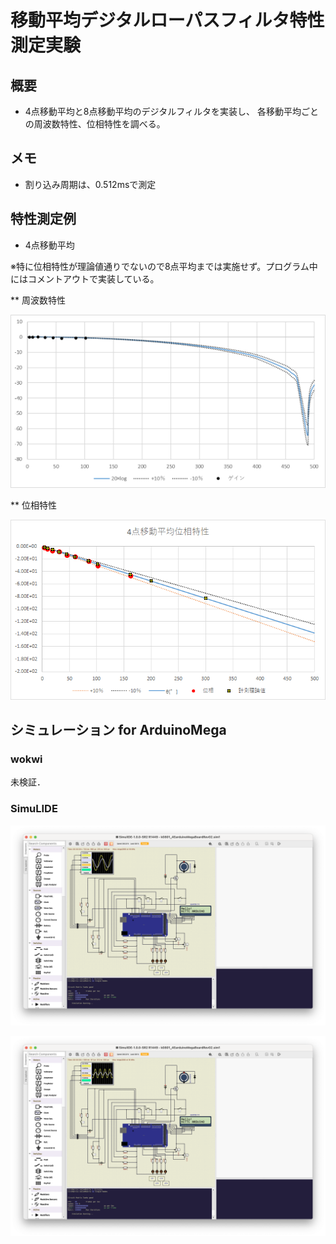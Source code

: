 # 移動平均デジタルローパスフィルタ特性測定実験

## 概要
* 4点移動平均と8点移動平均のデジタルフィルタを実装し、
各移動平均ごとの周波数特性、位相特性を調べる。

## メモ
* 割り込み周期は、0.512msで測定

## 特性測定例
* 4点移動平均

※特に位相特性が理論値通りでないので8点平均までは実施せず。プログラム中にはコメントアウトで実装している。

 ** 周波数特性

 ![power_4](./picDF/DFLPFpower_4.png "power_4")

 ** 位相特性

 ![phase_4](./picDF/4点移動平均位相特性202406.png "phase_4")

 ## シミュレーション for ArduinoMega

### wokwi
 未検証．

### SimuLIDE
 ![2bunshu](./picDF/simIK0801.png "pinAssign")


 ![2bunshu](./picDF/simIK0802.png "pinAssign")